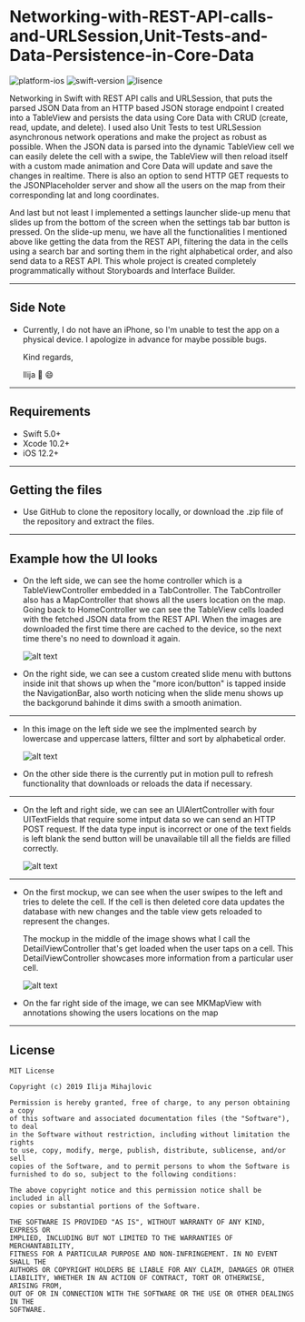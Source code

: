 # Networking-with-REST-API-calls-and-URLSession,Unit-Tests-and-Data-Persistence-in-Core-Data

![platform-ios](https://img.shields.io/badge/platform-ios-Blue.svg)
![swift-version](https://img.shields.io/badge/swift-5.0-Orange.svg)
![lisence](https://img.shields.io/badge/license-MIT-Lightgrey.svg)

Networking in Swift with REST API calls and URLSession, that puts the parsed JSON Data from an HTTP based JSON storage endpoint I created into a TableView and persists the data using Core Data with CRUD (create, read, update, and delete). I used also Unit Tests to test URLSession asynchronous network operations and make the project as robust as possible. When the JSON data is parsed into the dynamic TableView cell we can easily delete the cell with a swipe, the TableView will then reload itself with a custom made animation and Core Data will update and save the changes in realtime. There is also an option to send HTTP GET requests to the JSONPlaceholder server and show all the users on the map from their corresponding lat and long coordinates.

And last but not least I implemented a settings launcher slide-up menu that slides up from the bottom of the screen when the settings tab bar button is pressed. On the slide-up menu, we have all the functionalities I mentioned above like getting the data from the REST API, filtering the data in the cells using a search bar and sorting them in the right alphabetical order, and also send data to a REST API.
This whole project is created completely programmatically without Storyboards and Interface Builder.
___
## Side Note
* Currently, I do not have an iPhone, so I'm unable to test the app on a physical device. I apologize in advance for maybe possible bugs.

   Kind regards,

   Ilija 🖖 😄
___

## Requirements
- Swift 5.0+
- Xcode 10.2+
- iOS 12.2+
___

## Getting the files

* Use GitHub to clone the repository locally, or download the .zip file of the repository and extract the files.
___

## Example how the UI looks

* On the left side, we can see the home controller which is a TableViewController embedded in a TabController. The TabController  also has a MapController that shows all the users location on the map. Going back to HomeController we can see the TableView cells loaded with the fetched JSON data from the REST API. When the images are downloaded the first time there are cached to the device, so the next time there's no need to download it again.

   ![alt text](https://github.com/IlijaMihajlovic/Networking-with-REST-API-calls-and-URLSession-Unit-Tests-and-Data-Persistence-in-Core-Data/blob/master/Images/cellsAndSlideMenu.png)
   
* On the right side, we can see a custom created slide menu with buttons inside init that shows up when the "more icon/button" is tapped inside the NavigationBar, also worth noticing when the slide menu shows up the backgorund bahinde it dims swith a smooth animation.
___

* In this image on the left side we see the implmented search by lowercase and uppercase latters, filtter and sort by alphabetical order.

  ![alt text](https://github.com/IlijaMihajlovic/Networking-with-REST-API-calls-and-URLSession-Unit-Tests-and-Data-Persistence-in-Core-Data/blob/master/Images/searchAndPullToRefresh.png)

* On the other side there is the currently put in motion pull to refresh functionality that downloads or reloads the data if necessary.
___

* On the left and right side, we can see an UIAlertController with four UITextFields that require some intput data so we can send an HTTP POST request. If the data type input is incorrect or one of the text fields is left blank the send button will be unavailable till all the fields are filled correctly.

   ![alt text](https://github.com/IlijaMihajlovic/Networking-with-REST-API-calls-and-URLSession-Unit-Tests-and-Data-Persistence-in-Core-Data/blob/master/Images/send%20Message.png)
___

* On the first mockup, we can see when the user swipes to the left and tries to delete the cell. If the cell is then deleted core data updates the database with new changes and the table view gets reloaded to represent the changes.

   The mockup in the middle of the image shows what I call the DetailViewController that's get loaded when the user taps on a cell. This DetailViewController showcases more information from a particular user cell.

   ![alt text](https://github.com/IlijaMihajlovic/Networking-with-REST-API-calls-and-URLSession-Unit-Tests-and-Data-Persistence-in-Core-Data/blob/master/Images/deleteDetailVCAndMap.png)
   
* On the far right side of the image, we can see MKMapView with annotations showing the users locations on the map

___

## License
```
MIT License

Copyright (c) 2019 Ilija Mihajlovic

Permission is hereby granted, free of charge, to any person obtaining a copy
of this software and associated documentation files (the "Software"), to deal
in the Software without restriction, including without limitation the rights
to use, copy, modify, merge, publish, distribute, sublicense, and/or sell
copies of the Software, and to permit persons to whom the Software is
furnished to do so, subject to the following conditions:

The above copyright notice and this permission notice shall be included in all
copies or substantial portions of the Software.

THE SOFTWARE IS PROVIDED "AS IS", WITHOUT WARRANTY OF ANY KIND, EXPRESS OR
IMPLIED, INCLUDING BUT NOT LIMITED TO THE WARRANTIES OF MERCHANTABILITY,
FITNESS FOR A PARTICULAR PURPOSE AND NON-INFRINGEMENT. IN NO EVENT SHALL THE
AUTHORS OR COPYRIGHT HOLDERS BE LIABLE FOR ANY CLAIM, DAMAGES OR OTHER
LIABILITY, WHETHER IN AN ACTION OF CONTRACT, TORT OR OTHERWISE, ARISING FROM,
OUT OF OR IN CONNECTION WITH THE SOFTWARE OR THE USE OR OTHER DEALINGS IN THE
SOFTWARE.
```

